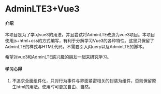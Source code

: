 # AdminLTE3+Vue3

#### 介绍
本项目是为了学习vue3的用法，并且尝试将AdminLTE改造为vue3项目。本项目使用js+html+css的方式编写，有利于分解学习Vue3的各种特性。这里只保留了AdminLTE的样式与HTML代码，不需要引入jQuery以及AdminLTE的脚本。

希望对vue3和AdminLTE感兴趣的朋友一起来研究学习。

#### 学习心得

1.  不追求全面组件化，只对行为事件与界面紧密相关的封装为组件，否则保留原生html的用法。使用时可更加自由、自然。